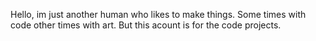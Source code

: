 Hello, im just another human who likes to make things. 
Some times with code other times with art. 
But this acount is for the code projects.
